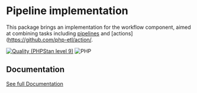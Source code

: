 Pipeline implementation
===

This package brings an implementation for the workflow component, aimed at combining tasks including 
[pipelines](https://github.com/php-etl/pipeline/) and [actions](https://github.com/php-etl/action/.


[![Quality (PHPStan level 9)](https://github.com/php-etl/workflow/actions/workflows/quality.yaml/badge.svg)](https://github.com/php-etl/pipeline/actions/workflows/quality.yaml)
![PHP](https://img.shields.io/packagist/php-v/php-etl/workflow)

Documentation
---

[See full Documentation](https://php-etl.github.io/documentation)


